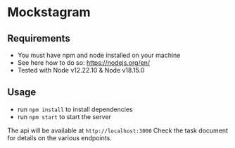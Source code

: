 # Mockstagram

## Requirements

- You must have npm and node installed on your machine
- See here how to do so: https://nodejs.org/en/
- Tested with Node v12.22.10 & Node v18.15.0

## Usage
- run `npm install` to install dependencies
- run `npm start` to start the server

The api will be available at `http://localhost:3000`
Check the task document for details on the various endpoints.

